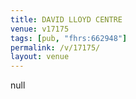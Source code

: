 ```yaml
---
title: DAVID LLOYD CENTRE
venue: v17175
tags: [pub, "fhrs:662948"]
permalink: /v/17175/
layout: venue
---
```

null